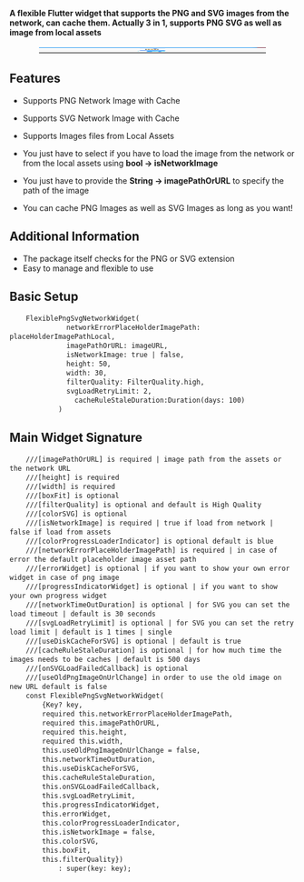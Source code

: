 **A flexible Flutter widget that supports the PNG and SVG images from the network, can cache them. Actually 3 in 1, supports PNG SVG as well as image from local assets**

<div align="center">
    <img src="/Screenshot_1701358352.png" width="400px" height="10px">  
</div>

## Features

* Supports PNG Network Image with Cache
* Supports SVG Network Image with Cache
* Supports Images files from Local Assets

* You just have to select if you have to load the image from the network or from the local assets using **bool -> isNetworkImage**
* You just have to provide the **String -> imagePathOrURL** to specify the path of the image
* You can cache PNG Images as well as SVG Images as long as you want!

## Additional Information

* The package itself checks for the PNG or SVG extension
* Easy to manage and flexible to use

## Basic Setup

```
    FlexiblePngSvgNetworkWidget(
              networkErrorPlaceHolderImagePath: placeHolderImagePathLocal,
              imagePathOrURL: imageURL,
              isNetworkImage: true | false,
              height: 50,
              width: 30,
              filterQuality: FilterQuality.high,
              svgLoadRetryLimit: 2,
                cacheRuleStaleDuration:Duration(days: 100)
            )
```

## Main Widget Signature

```
    ///[imagePathOrURL] is required | image path from the assets or the network URL
    ///[height] is required
    ///[width] is required
    ///[boxFit] is optional
    ///[filterQuality] is optional and default is High Quality
    ///[colorSVG] is optional
    ///[isNetworkImage] is required | true if load from network | false if load from assets
    ///[colorProgressLoaderIndicator] is optional default is blue
    ///[networkErrorPlaceHolderImagePath] is required | in case of error the default placeholder image asset path
    ///[errorWidget] is optional | if you want to show your own error widget in case of png image
    ///[progressIndicatorWidget] is optional | if you want to show your own progress widget
    ///[networkTimeOutDuration] is optional | for SVG you can set the load timeout | default is 30 seconds
    ///[svgLoadRetryLimit] is optional | for SVG you can set the retry load limit | default is 1 times | single
    ///[useDiskCacheForSVG] is optional | default is true
    ///[cacheRuleStaleDuration] is optional | for how much time the images needs to be caches | default is 500 days
    ///[onSVGLoadFailedCallback] is optional
    ///[useOldPngImageOnUrlChange] in order to use the old image on new URL default is false
    const FlexiblePngSvgNetworkWidget(
        {Key? key,
        required this.networkErrorPlaceHolderImagePath,
        required this.imagePathOrURL,
        required this.height,
        required this.width,
        this.useOldPngImageOnUrlChange = false,
        this.networkTimeOutDuration,
        this.useDiskCacheForSVG,
        this.cacheRuleStaleDuration,
        this.onSVGLoadFailedCallback,
        this.svgLoadRetryLimit,
        this.progressIndicatorWidget,
        this.errorWidget,
        this.colorProgressLoaderIndicator,
        this.isNetworkImage = false,
        this.colorSVG,
        this.boxFit,
        this.filterQuality})
            : super(key: key);
```